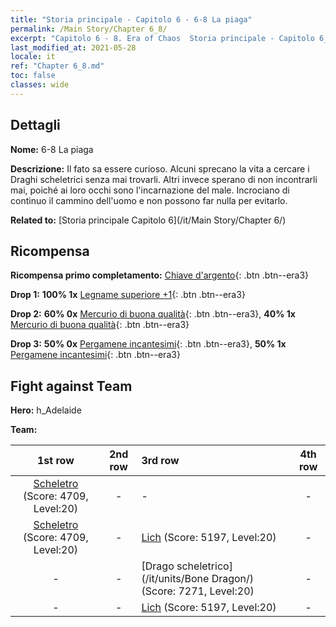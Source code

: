 ```yaml
---
title: "Storia principale - Capitolo 6 - 6-8 La piaga"
permalink: /Main Story/Chapter 6_8/
excerpt: "Capitolo 6 - 8. Era of Chaos  Storia principale - Capitolo 6_8. 6-8 La piaga"
last_modified_at: 2021-05-28
locale: it
ref: "Chapter 6_8.md"
toc: false
classes: wide
---
```


## Dettagli

 **Nome:** 6-8 La piaga

 **Descrizione:** Il fato sa essere curioso. Alcuni sprecano la vita a cercare i Draghi scheletrici senza mai trovarli. Altri invece sperano di non incontrarli mai, poiché ai loro occhi sono l'incarnazione del male. Incrociano di continuo il cammino dell'uomo e non possono far nulla per evitarlo.

 **Related to:** [Storia principale Capitolo 6](/it/Main Story/Chapter 6/)

## Ricompensa

 **Ricompensa primo completamento:** [Chiave d'argento](/ItemsIT/con_693/){: .btn .btn--era3}

 **Drop 1:** **100% 1x** [Legname superiore +1](/ItemsIT/mat_20/){: .btn .btn--era3}

 **Drop 2:** **60% 0x** [Mercurio di buona qualità](/ItemsIT/mat_14/){: .btn .btn--era3}, **40% 1x** [Mercurio di buona qualità](/ItemsIT/mat_14/){: .btn .btn--era3}

 **Drop 3:** **50% 0x** [Pergamene incantesimi](/ItemsIT/con_694/){: .btn .btn--era3}, **50% 1x** [Pergamene incantesimi](/ItemsIT/con_694/){: .btn .btn--era3}


## Fight against Team
 **Hero:** h_Adelaide

 **Team:**


  | 1st row | 2nd row | 3rd row | 4th row |
  |:----:|:----:|:----|:----:|
  | [Scheletro](/it/units/Skeleton/) (Score: 4709, Level:20)  | - | - | - |
  | [Scheletro](/it/units/Skeleton/) (Score: 4709, Level:20)  | - | [Lich](/it/units/Lich/) (Score: 5197, Level:20)  | - |
  | - | - | [Drago scheletrico](/it/units/Bone Dragon/) (Score: 7271, Level:20)  | - |
  | - | - | [Lich](/it/units/Lich/) (Score: 5197, Level:20)  | - |


